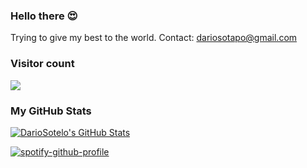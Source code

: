 ### Hello there 😍
Trying to give my best to the world.
Contact: dariosotapo@gmail.com

### Visitor count
<img src="https://profile-counter.glitch.me/dariosotelo/count.svg" />

### My GitHub Stats
[![DarioSotelo's GitHub Stats](https://github-readme-stats.vercel.app/api?username=dariosotelo&theme=white&show_icons=true&count_private=true)](https://github.com/anuraghazra/github-readme-stats)


[![spotify-github-profile](https://spotify-github-profile.vercel.app/api/view?uid=mellosotelo&cover_image=true&theme=default&show_offline=false&background_color=121212&interchange=false)](https://github.com/kittinan/spotify-github-profile)


<!--
**dariosotelo/dariosotelo** is a ✨ _special_ ✨ repository because its `README.md` (this file) appears on your GitHub profile.

Here are some ideas to get you started:

- 🔭 I’m currently working on ...
- 🌱 I’m currently learning ...
- 👯 I’m looking to collaborate on ...
- 🤔 I’m looking for help with ...
- 💬 Ask me about ...
- 📫 How to reach me: ...
- 😄 Pronouns: ...
- ⚡ Fun fact: ...
-->

